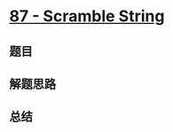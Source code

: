 # [87 - Scramble String](https://leetcode.com/problems/scramble-string/)

## 题目


## 解题思路


## 总结


